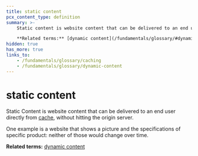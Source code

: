 ```yaml
---
title: static content
pcx_content_type: definition
summary: >-
    Static content is website content that can be delivered to an end user directly from [cache](/fundamentals/glossary/#caching), without hitting the origin server.<br><br>

    **Related terms:** [dynamic content](/fundamentals/glossary/#dynamic-content)
hidden: true
has_more: true
links_to:
    - /fundamentals/glossary/caching
    - /fundamentals/glossary/dynamic-content
---
```


# static content

Static Content is website content that can be delivered to an end user directly from [cache](/fundamentals/glossary/caching), without hitting the origin server.

One example is a website that shows a picture and the specifications of specific product: neither of those would change over time.

**Related terms:** [dynamic content](/fundamentals/glossary/#dynamic-content)
